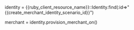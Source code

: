 identity = {{ruby_client_resource_name}}::Identity.find(:id=>"{{create_merchant_identity_scenario_id}}")

merchant = identity.provision_merchant_on()